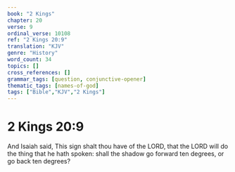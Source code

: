 ```yaml
---
book: "2 Kings"
chapter: 20
verse: 9
ordinal_verse: 10108
ref: "2 Kings 20:9"
translation: "KJV"
genre: "History"
word_count: 34
topics: []
cross_references: []
grammar_tags: [question, conjunctive-opener]
thematic_tags: [names-of-god]
tags: ["Bible","KJV","2 Kings"]
---
```


# 2 Kings 20:9

And Isaiah said, This sign shalt thou have of the LORD, that the LORD will do the thing that he hath spoken: shall the shadow go forward ten degrees, or go back ten degrees?
